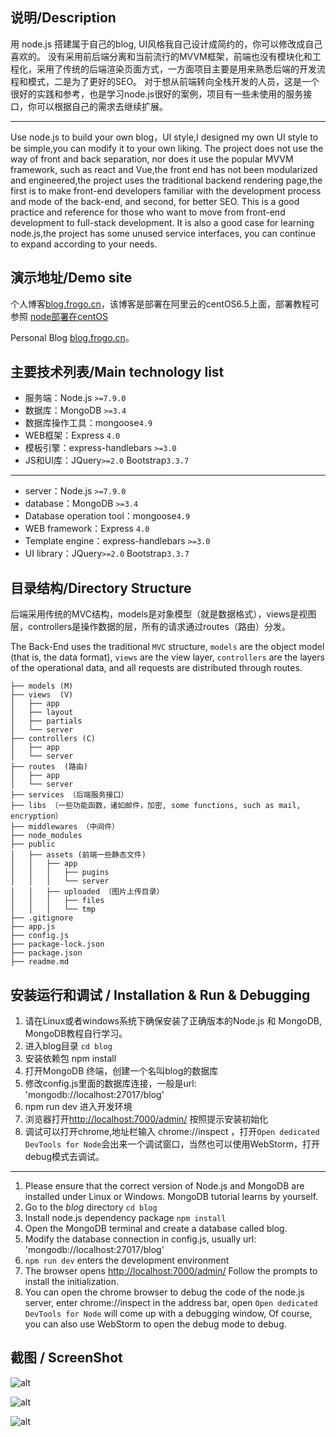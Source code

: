 

## 说明/Description

用 node.js 搭建属于自己的blog, UI风格我自己设计成简约的，你可以修改成自己喜欢的。
没有采用前后端分离和当前流行的MVVM框架，前端也没有模块化和工程化，采用了传统的后端渲染页面方式，一方面项目主要是用来熟悉后端的开发流程和模式，二是为了更好的SEO。
对于想从前端转向全栈开发的人员，这是一个很好的实践和参考，也是学习node.js很好的案例，项目有一些未使用的服务接口，你可以根据自己的需求去继续扩展。
***
Use node.js to build your own blog，UI style,I designed my own UI style to be simple,you can modify it to your own liking.
The project does not use the way of front and back separation, nor does it use the popular MVVM framework, such as react and Vue,the front end has not been modularized and engineered,the project uses the traditional backend rendering page,the first is to make front-end developers familiar with the development process and mode of the back-end, and second, for better SEO.
This is a good practice and reference for those who want to move from front-end development to full-stack development. It is also a good case for learning node.js,the project has some unused service interfaces, you can continue to expand according to your needs.

## 演示地址/Demo site

个人博客[blog.frogo.cn](http://blog.frogo.cn)，该博客是部署在阿里云的centOS6.5上面，部署教程可参照 [node部署在centOS](http://)

Personal Blog [blog.frogo.cn](http://blog.frogo.cn)。

## 主要技术列表/Main technology list

- 服务端：Node.js `>=7.9.0 `
- 数据库：MongoDB `>=3.4`
- 数据库操作工具：mongoose`4.9`
- WEB框架：Express `4.0`
- 模板引擎：express-handlebars `>=3.0`
- JS和UI库：JQuery`>=2.0` Bootstrap`3.3.7`
***
- server：Node.js `>=7.9.0 `
- database：MongoDB `>=3.4`
- Database operation tool：mongoose`4.9`
- WEB framework：Express `4.0`
- Template engine：express-handlebars `>=3.0`
- UI library：JQuery`>=2.0` Bootstrap`3.3.7`



## 目录结构/Directory Structure

后端采用传统的MVC结构，models是对象模型（就是数据格式），views是视图层，controllers是操作数据的层，所有的请求通过routes（路由）分发。

The Back-End uses the traditional `MVC` structure, `models` are the object model (that is, the data format), `views` are the view layer, `controllers` are the layers of the operational data, and all requests are distributed through routes.
```tree
├── models (M)
├── views  (V)
│   ├── app
│   ├── layout
│   ├── partials
│   └── server
├── controllers (C)
│   ├── app
│   └── server
├── routes  (路由)
│   ├── app
│   └── server
├── services （后端服务接口）
├── libs （一些功能函数，诸如邮件，加密, some functions, such as mail, encryption）
├── middlewares （中间件）
├── node_modules
├── public
│   ├── assets (前端一些静态文件)
│   │   ├── app
│   │   │   ├── pugins
│   │   │   └── server
│   │   ├── uploaded （图片上传目录）
│   │   │   ├── files
│   │   │   └── tmp
├── .gitignore
├── app.js
├── config.js
├── package-lock.json
├── package.json
├── readme.md
```
## 安装运行和调试 / Installation & Run & Debugging

1. 请在Linux或者windows系统下确保安装了正确版本的Node.js 和 MongoDB, MongoDB教程自行学习。
2. 进入blog目录 `cd blog`
3. 安装依赖包 npm install
4. 打开MongoDB 终端，创建一个名叫blog的数据库
5. 修改config.js里面的数据库连接，一般是url: 'mongodb://localhost:27017/blog'
6. npm run dev 进入开发环境
7. 浏览器打开<http://localhost:7000/admin/> 按照提示安装初始化
8. 调试可以打开chrome,地址栏输入 chrome://inspect ，打开`Open dedicated DevTools for Node`会出来一个调试窗口，当然也可以使用WebStorm，打开debug模式去调试。
***
1. Please ensure that the correct version of Node.js and MongoDB are installed under Linux or Windows. MongoDB tutorial learns by yourself.
2. Go to the *blog* directory `cd blog`
3. Install node.js dependency package `npm install`
4. Open the MongoDB terminal and create a database called blog.
5. Modify the database connection in config.js, usually url: 'mongodb://localhost:27017/blog'
6. `npm run dev` enters the development environment
7. The browser opens <http://localhost:7000/admin/> Follow the prompts to install the initialization.
8. You can open the chrome browser to debug the code of the node.js server, enter chrome://inspect in the address bar, open `Open dedicated DevTools for Node` will come up with a debugging window, Of course, you can also use WebStorm to open the debug mode to debug.

## 截图 / ScreenShot

![alt](http://frogo.cn/images/screenshot_index_.png)

![alt](http://frogo.cn/images/screenshot_login_.png)

![alt](http://frogo.cn/images/screenshot_admin_.png)

